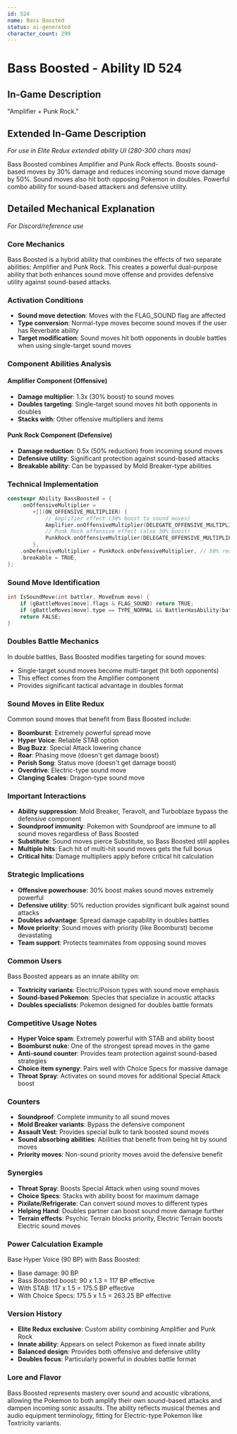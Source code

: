 ```yaml
---
id: 524
name: Bass Boosted
status: ai-generated
character_count: 299
---
```


# Bass Boosted - Ability ID 524

## In-Game Description
"Amplifier + Punk Rock."

## Extended In-Game Description
*For use in Elite Redux extended ability UI (280-300 chars max)*

Bass Boosted combines Amplifier and Punk Rock effects. Boosts sound-based moves by 30% damage and reduces incoming sound move damage by 50%. Sound moves also hit both opposing Pokemon in doubles. Powerful combo ability for sound-based attackers and defensive utility.

## Detailed Mechanical Explanation
*For Discord/reference use*

### Core Mechanics
Bass Boosted is a hybrid ability that combines the effects of two separate abilities: Amplifier and Punk Rock. This creates a powerful dual-purpose ability that both enhances sound move offense and provides defensive utility against sound-based attacks.

### Activation Conditions
- **Sound move detection**: Moves with the FLAG_SOUND flag are affected
- **Type conversion**: Normal-type moves become sound moves if the user has Reverbate ability
- **Target modification**: Sound moves hit both opponents in double battles when using single-target sound moves

### Component Abilities Analysis

#### Amplifier Component (Offensive)
- **Damage multiplier**: 1.3x (30% boost) to sound moves
- **Doubles targeting**: Single-target sound moves hit both opponents in doubles
- **Stacks with**: Other offensive multipliers and items

#### Punk Rock Component (Defensive)
- **Damage reduction**: 0.5x (50% reduction) from incoming sound moves
- **Defensive utility**: Significant protection against sound-based attacks
- **Breakable ability**: Can be bypassed by Mold Breaker-type abilities

### Technical Implementation
```c
constexpr Ability BassBoosted = {
    .onOffensiveMultiplier =
        +[](ON_OFFENSIVE_MULTIPLIER) {
            // Amplifier effect (30% boost to sound moves)
            Amplifier.onOffensiveMultiplier(DELEGATE_OFFENSIVE_MULTIPLIER);
            // Punk Rock offensive effect (also 30% boost)
            PunkRock.onOffensiveMultiplier(DELEGATE_OFFENSIVE_MULTIPLIER);
        },
    .onDefensiveMultiplier = PunkRock.onDefensiveMultiplier, // 50% reduction
    .breakable = TRUE,
};
```

### Sound Move Identification
```c
int IsSoundMove(int battler, MoveEnum move) {
    if (gBattleMoves[move].flags & FLAG_SOUND) return TRUE;
    if (gBattleMoves[move].type == TYPE_NORMAL && BattlerHasAbility(battler, ABILITY_REVERBATE, FALSE)) return TRUE;
    return FALSE;
}
```

### Doubles Battle Mechanics
In double battles, Bass Boosted modifies targeting for sound moves:
- Single-target sound moves become multi-target (hit both opponents)
- This effect comes from the Amplifier component
- Provides significant tactical advantage in doubles format

### Sound Moves in Elite Redux
Common sound moves that benefit from Bass Boosted include:
- **Boomburst**: Extremely powerful spread move
- **Hyper Voice**: Reliable STAB option
- **Bug Buzz**: Special Attack lowering chance
- **Roar**: Phasing move (doesn't get damage boost)
- **Perish Song**: Status move (doesn't get damage boost)
- **Overdrive**: Electric-type sound move
- **Clanging Scales**: Dragon-type sound move

### Important Interactions
- **Ability suppression**: Mold Breaker, Teravolt, and Turboblaze bypass the defensive component
- **Soundproof immunity**: Pokemon with Soundproof are immune to all sound moves regardless of Bass Boosted
- **Substitute**: Sound moves pierce Substitute, so Bass Boosted still applies
- **Multiple hits**: Each hit of multi-hit sound moves gets the full bonus
- **Critical hits**: Damage multipliers apply before critical hit calculation

### Strategic Implications
- **Offensive powerhouse**: 30% boost makes sound moves extremely powerful
- **Defensive utility**: 50% reduction provides significant bulk against sound attacks
- **Doubles advantage**: Spread damage capability in doubles battles
- **Move priority**: Sound moves with priority (like Boomburst) become devastating
- **Team support**: Protects teammates from opposing sound moves

### Common Users
Bass Boosted appears as an innate ability on:
- **Toxtricity variants**: Electric/Poison types with sound move emphasis
- **Sound-based Pokemon**: Species that specialize in acoustic attacks
- **Doubles specialists**: Pokemon designed for doubles battle formats

### Competitive Usage Notes
- **Hyper Voice spam**: Extremely powerful with STAB and ability boost
- **Boomburst nuke**: One of the strongest spread moves in the game
- **Anti-sound counter**: Provides team protection against sound-based strategies
- **Choice item synergy**: Pairs well with Choice Specs for massive damage
- **Throat Spray**: Activates on sound moves for additional Special Attack boost

### Counters
- **Soundproof**: Complete immunity to all sound moves
- **Mold Breaker variants**: Bypass the defensive component
- **Assault Vest**: Provides special bulk to tank boosted sound moves
- **Sound absorbing abilities**: Abilities that benefit from being hit by sound moves
- **Priority moves**: Non-sound priority moves avoid the defensive benefit

### Synergies
- **Throat Spray**: Boosts Special Attack when using sound moves
- **Choice Specs**: Stacks with ability boost for maximum damage
- **Pixilate/Refrigerate**: Can convert sound moves to different types
- **Helping Hand**: Doubles partner can boost sound move damage further
- **Terrain effects**: Psychic Terrain blocks priority, Electric Terrain boosts Electric sound moves

### Power Calculation Example
Base Hyper Voice (90 BP) with Bass Boosted:
- Base damage: 90 BP
- Bass Boosted boost: 90 x 1.3 = 117 BP effective
- With STAB: 117 x 1.5 = 175.5 BP effective
- With Choice Specs: 175.5 x 1.5 = 263.25 BP effective

### Version History
- **Elite Redux exclusive**: Custom ability combining Amplifier and Punk Rock
- **Innate ability**: Appears on select Pokemon as fixed innate ability
- **Balanced design**: Provides both offensive and defensive utility
- **Doubles focus**: Particularly powerful in doubles battle format

### Lore and Flavor
Bass Boosted represents mastery over sound and acoustic vibrations, allowing the Pokemon to both amplify their own sound-based attacks and dampen incoming sonic assaults. The ability reflects musical themes and audio equipment terminology, fitting for Electric-type Pokemon like Toxtricity variants.